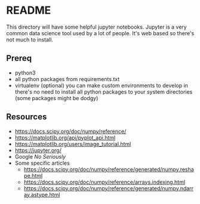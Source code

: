 # README
This directory will have some helpful jupyter notebooks. Jupyter is a very common data science tool used by a lot of people. It's web based so there's not much to install. 
## Prereq
* python3
* all python packages from requirements.txt
* virtualenv (optional)
    you can make custom environments to develop in
    there's no need to install all python packages to your system directories (some packages might be dodgy)

## Resources
* https://docs.scipy.org/doc/numpy/reference/
* https://matplotlib.org/api/pyplot_api.html
* https://matplotlib.org/users/image_tutorial.html
* https://jupyter.org/
* Google *No Seriously*
* Some specific articles
    * https://docs.scipy.org/doc/numpy/reference/generated/numpy.reshape.html
    * https://docs.scipy.org/doc/numpy/reference/arrays.indexing.html
    * https://docs.scipy.org/doc/numpy/reference/generated/numpy.ndarray.astype.html

